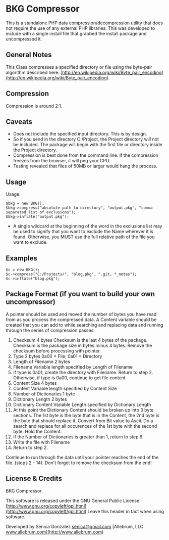 BKG Compressor
==============

This is a standalone PHP data compression/decompression utility that does not require the use of any external PHP libraries.
This was developed to include with a single install file that grabbed the install package and uncompressed it.

General Notes
-------------

This Class compresses a specified directory or file using the byte-pair algorithm described here:
[http://en.wikipedia.org/wiki/Byte_pair_encoding](http://en.wikipedia.org/wiki/Byte_pair_encoding)

Compression
-----------

Compression is around 2:1.

Caveats
-------

* Does not include the specified input directory.  This is by design.
* So if you send in the directory C:/Project, the Project directory will not be included.  The package will begin with the first file or directory inside the Project directory.
* Compression is best done from the command line.  If the compression freezes from the browser, it will peg your CPU.
* Testing revealed that files of 50MB or larger would hang the process.

Usage
-----
Usage:

    $bkg = new BKG();
    $bkg->compress("absolute path to directory", "output.pkg", "comma separated list of exclusions");
    $bkg->inflate("output.pkg");

* A single wildcard at the beginning of the word in the exclusions list may be used to signify that you want to exclude the Name wherever it is found.  Otherwise, you MUST use the full relative path of the file you want to exclude.

Examples
--------

    $c = new BKG();
    $c->compress("C:/Projects/", "blog.pkg", ".git, *_notes");
    $c->inflate("blog.pkg");

Package Format (if you want to build your own uncompressor)
-----------------------------------------------------------

A pointer should be used and moved the number of bytes you have read from as you process the compressed data.
A Content variable should be created that you can add to while searching and replacing data and running through the series of compression passes.

1. Checksum					4 bytes Checksum is the last 4 bytes of the package. Checksum is the package size in bytes minus 4 bytes. Remove the checksum before processing with pointer.
2. Type						2 bytes 0a00 = File; 0a01 = Directory
3. Length of Filename		2 bytes
4. Filename					Variable length specified by Length of Filename
5. If type is 0a01, create the directory with Filename. Return to step 2. Otherwise, if type is 0a00, continue to get file content
6. Content Size				4 bytes
7. Content					Variable length specified by Content Size
8. Number of Dictionaries	1 byte
9. Dictionary Length		2 bytes
10. Dictionary Content		Variable Length specified by Dictionary Length
11. At this point the Dictionary Content should be broken up into 3 byte sections.  The 1st byte is the byte that is in the Content, the 2nd byte is the byte that should replace it. Convert from Bit value to Ascii. Do a search and replace for all occurences of the 1st byte with the second byte. Hold the Content.
12. If the Number of Dictionaries is greater than 1, return to step 9.
13. Write the file with Filename
14. Return to step 2.

Continue to run through the data until your pointer reaches the end of the file. (steps 2 - 14). Don't forget to remove the checksum from the end!

License & Credits
-----------------

BKG Compressor

This software is released under the GNU General Public License
[http://www.gnu.org/copyleft/gpl.html](http://www.gnu.org/copyleft/gpl.html)
Leave this header in tact when using software.

Developed by Senica Gonzalez senica@gmail.com
[Allebrum, LLC www.allebrum.com](http://www.allebrum.com)
